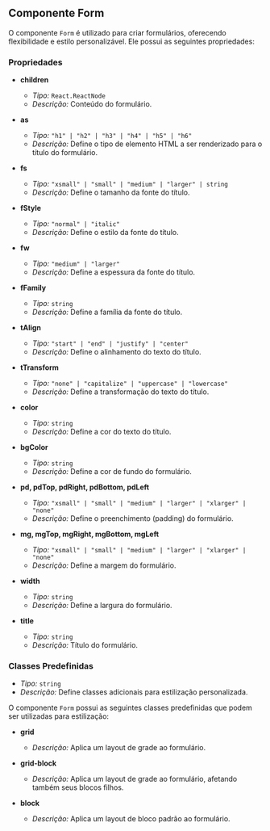 ## Componente Form

O componente `Form` é utilizado para criar formulários, oferecendo flexibilidade e estilo personalizável. Ele possui as seguintes propriedades:

### Propriedades

- **children**
  - *Tipo:* `React.ReactNode`
  - *Descrição:* Conteúdo do formulário.

- **as**
  - *Tipo:* `"h1" | "h2" | "h3" | "h4" | "h5" | "h6"`
  - *Descrição:* Define o tipo de elemento HTML a ser renderizado para o título do formulário.

- **fs**
  - *Tipo:* `"xsmall" | "small" | "medium" | "larger" | string`
  - *Descrição:* Define o tamanho da fonte do título.

- **fStyle**
  - *Tipo:* `"normal" | "italic"`
  - *Descrição:* Define o estilo da fonte do título.

- **fw**
  - *Tipo:* `"medium" | "larger"`
  - *Descrição:* Define a espessura da fonte do título.

- **fFamily**
  - *Tipo:* `string`
  - *Descrição:* Define a família da fonte do título.

- **tAlign**
  - *Tipo:* `"start" | "end" | "justify" | "center"`
  - *Descrição:* Define o alinhamento do texto do título.

- **tTransform**
  - *Tipo:* `"none" | "capitalize" | "uppercase" | "lowercase"`
  - *Descrição:* Define a transformação do texto do título.

- **color**
  - *Tipo:* `string`
  - *Descrição:* Define a cor do texto do título.

- **bgColor**
  - *Tipo:* `string`
  - *Descrição:* Define a cor de fundo do formulário.

- **pd, pdTop, pdRight, pdBottom, pdLeft**
  - *Tipo:* `"xsmall" | "small" | "medium" | "larger" | "xlarger" | "none"`
  - *Descrição:* Define o preenchimento (padding) do formulário.

- **mg, mgTop, mgRight, mgBottom, mgLeft**
  - *Tipo:* `"xsmall" | "small" | "medium" | "larger" | "xlarger" | "none"`
  - *Descrição:* Define a margem do formulário.

- **width**
  - *Tipo:* `string`
  - *Descrição:* Define a largura do formulário.

- **title**
  - *Tipo:* `string`
  - *Descrição:* Título do formulário.

### Classes Predefinidas

- *Tipo:* `string`
- *Descrição:* Define classes adicionais para estilização personalizada.

O componente `Form` possui as seguintes classes predefinidas que podem ser utilizadas para estilização:

- **grid**
  - *Descrição:* Aplica um layout de grade ao formulário.

- **grid-block**
  - *Descrição:* Aplica um layout de grade ao formulário, afetando também seus blocos filhos.

- **block**
  - *Descrição:* Aplica um layout de bloco padrão ao formulário.
